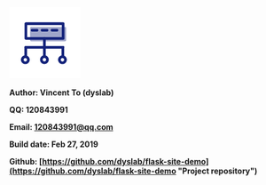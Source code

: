 ![avatar](/static/imgs/favicon.png "dyslab")

**Author: Vincent To (dyslab)**

**QQ: 120843991**

**Email: [120843991@qq.com](mailto:120843991@qq.com "Mail me...")**

**Build date: Feb 27, 2019**

**Github: [https://github.com/dyslab/flask-site-demo](https://github.com/dyslab/flask-site-demo "Project repository")**